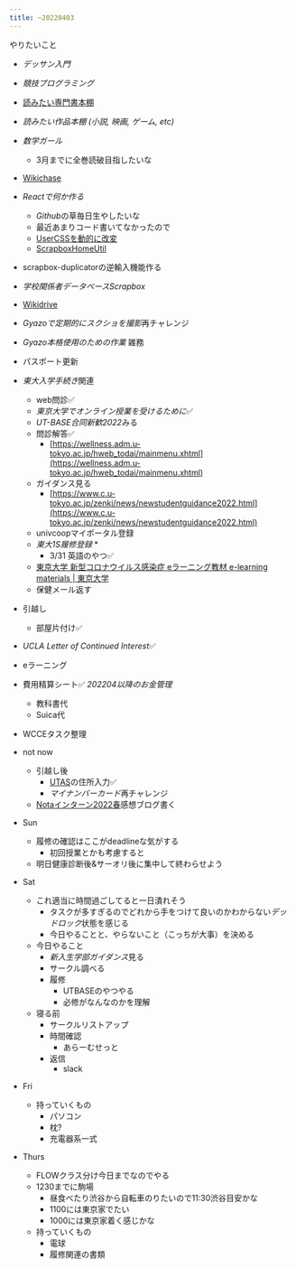 ```yaml
---
title: ~20220403
---
```


やりたいこと

* *デッサン入門*

* *競技プログラミング*

* [読みたい専門書本棚](%E8%AA%AD%E3%81%BF%E3%81%9F%E3%81%84%E5%B0%82%E9%96%80%E6%9B%B8%E6%9C%AC%E6%A3%9A.md)

* *読みたい作品本棚 (小説, 映画, ゲーム, etc)*

* *数学ガール*
  
  * 3月までに全巻読破目指したいな
* [Wikichase](Wikichase.md)

* *Reactで何か作る*
  
  * *Github*の草毎日生やしたいな
  * 最近あまりコード書いてなかったので
  * [UserCSSを動的に改変](UserCSS%E3%82%92%E5%8B%95%E7%9A%84%E3%81%AB%E6%94%B9%E5%A4%89.md)
  * [ScrapboxHomeUtil](ScrapboxHomeUtil.md)
* scrapbox-duplicatorの逆輸入機能作る

* *学校関係者データベースScrapbox*

* [Wikidrive](Wikidrive.md)

* *Gyazoで定期的にスクショを撮影*再チャレンジ

* *Gyazo本格使用のための作業*
  雑務

* パスポート更新

* *東大入学手続き*関連
  
  * web問診✅
  * *東京大学でオンライン授業を受けるために*✅
  * *UT-BASE合同新歓2022*みる
  * 問診解答✅
    * [https://wellness.adm.u-tokyo.ac.jp/hweb_todai/mainmenu.xhtml](https://wellness.adm.u-tokyo.ac.jp/hweb_todai/mainmenu.xhtml)
  * ガイダンス見る
    * [https://www.c.u-tokyo.ac.jp/zenki/news/newstudentguidance2022.html](https://www.c.u-tokyo.ac.jp/zenki/news/newstudentguidance2022.html)
  * univcoopマイポータル登録
  * *東大1S履修登録*
    * 
      * 3/31 英語のやつ✅
  * [東京大学 新型コロナウイルス感染症 eラーニング教材 e-learning materials | 東京大学](https://www.u-tokyo.ac.jp/ja/general/COVID-19-elearning.html)
  * 保健メール返す
* 引越し
  
  * 部屋片付け✅
* *UCLA Letter of Continued Interest*✅

* eラーニング

* 費用精算シート✅ *202204以降のお金管理*
  
  * 教科書代
  * Suica代
* WCCEタスク整理

* not now
  
  * 引越し後
    * [UTAS](UTAS.md)の住所入力✅
    * *マイナンバーカード*再チャレンジ
  * [Notaインターン2022春](Nota%E3%82%A4%E3%83%B3%E3%82%BF%E3%83%BC%E3%83%B32022%E6%98%A5.md)感想ブログ書く
* Sun
  
  * 履修の確認はここがdeadlineな気がする
    * 初回授業とかも考慮すると
  * 明日健康診断後&サーオリ後に集中して終わらせよう
* Sat
  
  * これ適当に時間過ごしてると一日潰れそう
    * タスクが多すぎるのでどれから手をつけて良いのかわからない*デッドロック*状態を感じる
    * 今日やることと、やらないこと（こっちが大事）を決める
  * 今日やること
    * *新入生学部ガイダンス*見る
    * サークル調べる
    * 履修
      * UTBASEのやつやる
      * 必修がなんなのかを理解
  * 寝る前
    * サークルリストアップ
    * 時間確認
      * あらーむせっと
    * 返信
      * slack
* Fri
  
  * 持っていくもの
    * パソコン
    * 枕?
    * 充電器系一式
* Thurs
  
  * FLOWクラス分け今日までなのでやる
  * 1230までに駒場
    * 昼食べたり渋谷から自転車のりたいので11:30渋谷目安かな
    * 1100には東京家でたい
    * 1000には東京家着く感じかな
  * 持っていくもの
    * 電球
    * 履修関連の書類
